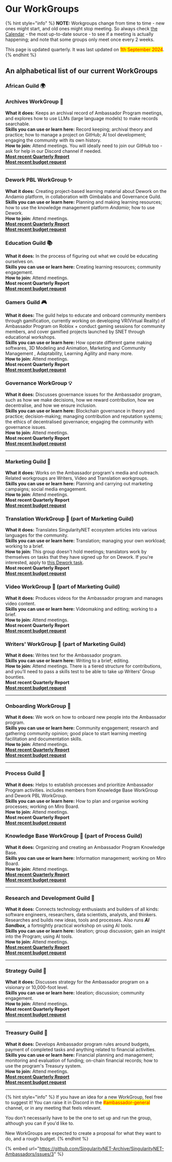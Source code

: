 # Our WorkGroups

{% hint style="info" %}
**NOTE:** Workgroups change from time to time - new ones might start, and old ones might stop meeting. So always check [the Calendar](https://calendar.google.com/calendar/embed?src=singularitynetambassadors%40gmail.com) - the most up-to-date source - to see if a meeting is actually happening; and note that some groups only meet once every 2 weeks.

This page is updated quarterly. It was last updated on <mark style="color:red;">1th September 2024</mark>.
{% endhint %}

## An alphabetical list of our current WorkGroups

### **African Guild** ⁠🌍



### **Archives WorkGroup** ⁠📑

**What it does:** Keeps an archival record of Ambassador Program meetings, and explores how to use LLMs (large language models) to make records searchable.\
**Skills you can use or learn here:** Record keeping; archival theory and practice; how to manage a project on GitHub; AI tool development; engaging the community with its own history.\
**How to join:** Attend meetings. You will ideally need to join our GitHub too - ask for help in our Discord channel if needed.\
[**Most recent Quarterly Report**](../workgroups-space/open-google-drive-folder.md)\
[**Most recent budget request**](https://docs.google.com/spreadsheets/d/1H0bmVcvpLa5Vz29Nfebu-amXLu3OYustyqgfxUWSEyI/edit?usp=sharing)

***

### **Dework PBL WorkGroup** ⁠✨

**What it does:** Creating project-based learning material about Dework on the Andamio platform, in collaboration with Gimbalabs and Governance Guild. \
**Skills you can use or learn here:** Planning and making learning resources; how to use the knowledge management platform _Andamio_; how to use Dework.\
**How to join:** Attend meetings.\
[**Most recent Quarterly Report**](https://docs.google.com/document/d/1s09ifUK8J921X-oJRJzVAyPQKWO0FCKGEoYPDXyi66M/edit?usp=sharing)\
[**Most recent budget request**](https://docs.google.com/document/d/1EAIDdfptFiuf-LgHhFpv2KMvbNLuS3s89qX92bLZrzM/edit?usp=sharing)

### **Education Guild** ⁠📚&#x20;

**What it does:** In the process of figuring out what we could be educating ourselves on.\
**Skills you can use or learn here:** Creating learning resources; community engagement.\
**How to join:** Attend meetings.\
**Most recent Quarterly Report**\
[**Most recent budget request**](https://docs.google.com/spreadsheets/d/1cwcRDFK-2qeiXCEpCLcDljTn1-m3V4Hiy9kbDVqlL3M/edit#gid=0)

### Gamers Guild 🎮

**What it does:** The guild helps to educate and onboard community members through gamification, currently working on developing VR(Virtual Reality) of Ambassador Program on Roblox + conduct gaming sessions for community members, and cover gamified projects launched by SNET through educational workshops.\
**Skills you can use or learn here:** How operate different game making softwares, 3D Modeling and Animation, Marketing and Community Management , Adaptability, Learning Agility and many more.\
**How to join:** Attend meetings.\
**Most recent Quarterly Report**\
[**Most recent budget request**](https://docs.google.com/spreadsheets/d/1cu7IqIl7f44KP5evdlIQXpENMouEqgAuY7DtqpPFzv8/edit?usp=sharing)

### **Governance WorkGroup** ⁠💡

**What it does:** Discusses governance issues for the Ambassador program, such as how we make decisions, how we reward contribution, how we decentralise, and how we ensure inclusion.\
**Skills you can use or learn here:** Blockchain governance in theory and practice; decision-making; managing contribution and reputation systems; the ethics of decentralised governance; engaging the community with governance issues.\
**How to join:** Attend meetings.\
**Most recent Quarterly Report**\
[**Most recent budget request**](https://docs.google.com/spreadsheets/d/1DeUB6ytoOeG6SOHwhJxe-vII\_mXmkjdxG1iD-f5B2Sc/edit#gid=0)

***

### **Marketing Guild** ⁠📣

**What it does:** Works on the Ambassador program's media and outreach. Related workgroups are Writers, Video and Translation workgroups. \
**Skills you can use or learn here:** Planning and carrying out marketing campaigns; social media engagement.\
**How to join:** Attend meetings.\
**Most recent Quarterly Report**\
[**Most recent budget request**](https://docs.google.com/spreadsheets/d/1REBEt1JUSdVU0p9KuT5Z3QHmIM99jKSTpjWcgbbqq9k/edit#gid=0)

### **Translation WorkGroup** ⁠📣 (part of Marketing Guild)

**What it does:** Translates SingularityNET ecosystem articles into various languages for the community.\
**Skills you can use or learn here:** Translation; managing your own workload; working to a brief.\
**How to join:** This group doesn't hold meetings; translators work by themselves on tasks that they have signed up for on Dework. If you're interested, apply to [this Dework task](https://app.dework.xyz/singularitynet-ambas/test-38287?taskId=29398e2a-f7f3-4341-974c-70ae92f3c610).\
**Most recent Quarterly Report**\
[**Most recent budget request**](https://docs.google.com/spreadsheets/d/1so-KW-g57JEAg2zjANDqIefnkNmkJmXldIUXAa5ni2U/edit?usp=sharing)

### **Video WorkGroup** ⁠📣 (part of Marketing Guild)

**What it does:** Produces videos for the Ambassador program and manages video content.\
**Skills you can use or learn here:** Videomaking and editing; working to a brief.\
**How to join:** Attend meetings.\
**Most recent Quarterly Report**\
[**Most recent budget request**](https://docs.google.com/document/d/1iyr\_wJPQYaJ-Z-TEfii5QzGlKizhS7lImx6\_3pu2Y1o/edit?usp=sharing)

### **Writers' WorkGroup** ⁠📣 (part of Marketing Guild)

**What it does:** Writes text for the Ambassador program.\
**Skills you can use or learn here:** Writing to a brief; editing.\
**How to join:** Attend meetings. There is a tiered structure for contributions, and you’ll need to pass a skills test to be able to take up Writers’ Group bounties. \
**Most recent Quarterly Report**\
[**Most recent budget request**](https://docs.google.com/document/d/1jvQ4DfJd6WYsYdZORg8t4g3Dsft88guYno7bxWIMsVQ/edit?usp=sharing)

***

### **Onboarding WorkGroup** ⁠🎢

**What it does:** We work on how to onboard new people into the Ambassador program.\
**Skills you can use or learn here:** Community engagement; research and gathering community opinion; good place to start learning meeting facilitation and documentation skills.\
**How to join:**  Attend meetings.\
[**Most recent Quarterly Report**](https://docs.google.com/document/d/1vQLBWOcK6-yZJRzCit4q7jaUhRkupvDZsIMSwdaJvGE/edit)\
[**Most recent budget request**](https://docs.google.com/spreadsheets/d/12fxnBJNRqkV7D9O28q2yYU4jLyoCC9TVKimncG\_TtVw/edit?usp=sharing)

***

### **Process Guild** ⁠🧩

**What it does:** Helps to establish processes and prioritize Ambassador Program activities. includes members from Knowledge Base WorkGroup and Dework PBL WorkGroup.\
**Skills you can use or learn here:** How to plan and organise working processes; working on Miro Board.\
**How to join:** Attend meetings.\
**Most recent Quarterly Report**\
[**Most recent budget request**](https://docs.google.com/document/d/1EAIDdfptFiuf-LgHhFpv2KMvbNLuS3s89qX92bLZrzM/edit?usp=sharing)

### **Knowledge Base WorkGroup** ⁠🧩 (part of Process Guild)

**What it does:** Organizing and creating an Ambassador Program Knowledge Base.\
**Skills you can use or learn here:** Information management; working on Miro Board.\
**How to join:** Attend meetings.\
[**Most recent Quarterly Report**](https://docs.google.com/document/d/1B\_u4kYNusZdGOq1xK8km54mOsBloM9oXGXzqpv9DxU4/edit?usp=sharing)\
[**Most recent budget request**](https://docs.google.com/document/d/1EAIDdfptFiuf-LgHhFpv2KMvbNLuS3s89qX92bLZrzM/edit?usp=sharing)

***

### **Research and Development Guild** ⁠🥚

**What it does:** Connects technology enthusiasts and builders of all kinds: software engineers, researchers, data scientists, analysts, and thinkers. Researches and builds new ideas, tools and processes. Also runs _**AI Sandbox,**_ a fortnightly practical workshop on using AI tools. \
**Skills you can use or learn here:** Ideation; group discussion; gain an insight into the Program; using AI tools.\
**How to join:** Attend meetings.\
[**Most recent Quarterly Report**](https://docs.google.com/document/d/1Z\_VytKSkGb7MYoxREQ5Umz2SAIXuTYlr\_ToMer-eg38/edit?usp=sharing)\
[**Most recent budget request**](https://docs.google.com/spreadsheets/d/1H0bmVcvpLa5Vz29Nfebu-amXLu3OYustyqgfxUWSEyI/edit?usp=sharing)

***

### **Strategy Guild** ⁠📜

**What it does:** Discusses strategy for the Ambassador program on a visionary or 10,000-foot level.\
**Skills you can use or learn here:** Ideation; discussion; community engagement.\
**How to join:** Attend meetings.\
**Most recent Quarterly Report**\
[**Most recent budget request**](https://docs.google.com/spreadsheets/d/1ob5JRw10hoYxcccmyGNSlqYx8KqPKDcHdVdh34-xuEo/edit?usp=sharing)

***

### **Treasury Guild** ⁠🏦

**What it does:** Develops Ambassador program rules around budgets, payment of completed tasks and anything related to financial activities. \
**Skills you can use or learn here:** Financial planning and management; monitoring and evaluation of funding; on-chain financial records; how to use the program's Treasury system.\
**How to join:** Attend meetings.\
[**Most recent Quarterly Report**](https://docs.google.com/document/d/197Z1HboW5EqMXu-Skps8qSK7evHk1tojJG1yMOh22W0/edit?usp=sharing)\
[**Most recent budget request**](https://docs.google.com/document/d/19k06OQEXJe0nYSrVVRLw1t\_3BXSnUcXwsmLV9Tp07C4/edit?usp=sharing)

***

{% hint style="info" %}
If you have an idea for a new WorkGroup, feel free to suggest it! You can raise it in Discord in the <mark style="color:red;">#ambassador-general</mark> channel, or in any meeting that feels relevant.

You don't necessarily have to be the one to set up and run the group, although you can if you'd like to.

New WorkGroups are expected to create a proposal for what they want to do, and a rough budget.
{% endhint %}



{% embed url="https://github.com/SingularityNET-Archive/SingularityNET-Ambassadors/issues/3" %}

